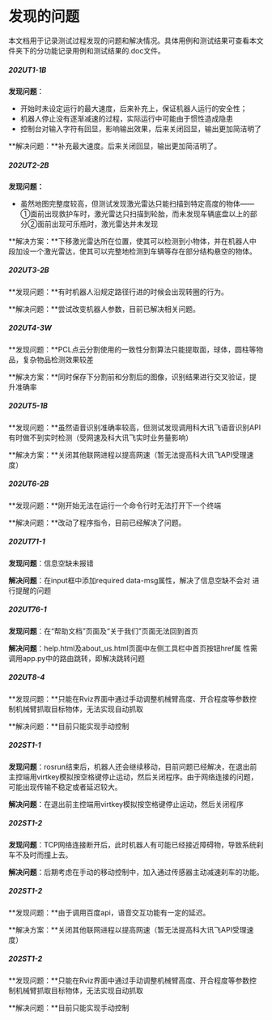 # 发现的问题

本文档用于记录测试过程发现的问题和解决情况。具体用例和测试结果可查看本文件夹下的分功能记录用例和测试结果的.doc文件。

##### 202UT1-1B

**发现问题**：

* 开始时未设定运行的最大速度，后来补充上，保证机器人运行的安全性；
* 机器人停止没有逐渐减速的过程，实际运行中可能由于惯性造成隐患
* 控制台对输入字符有回显，影响输出效果，后来关闭回显，输出更加简洁明了

**解决问题：**补充最大速度。后来关闭回显，输出更加简洁明了。

##### 202UT2-2B

**发现问题：**

* 虽然地图完整度较高，但测试发现激光雷达只能扫描到特定高度的物体——①面前出现救护车时，激光雷达只扫描到轮胎，而未发现车辆底盘以上的部分②面前出现可乐瓶时，激光雷达并未发现

**解决方案：**下移激光雷达所在位置，使其可以检测到小物体，并在机器人中段加设一个激光雷达，使其可以完整地检测到车辆等存在部分结构悬空的物体。

##### 202UT3-2B

**发现问题：**有时机器人沿规定路径行进的时候会出现转圈的行为。

**解决问题：**尝试改变机器人参数，目前已解决相关问题。

##### 202UT4-3W

**发现问题：**PCL点云分割使用的一致性分割算法只能提取面，球体，圆柱等物品，复杂物品检测效果较差

**解决方案：**同时保存下分割前和分割后的图像，识别结果进行交叉验证，提升准确率

##### 202UT5-1B

**发现问题：**虽然语音识别准确率较高，但测试发现调用科大讯飞语音识别API有时做不到实时检测（受网速及科大讯飞实时业务量影响）

**解决方案：**关闭其他联网进程以提高网速（暂无法提高科大讯飞API受理速度）

##### 202UT6-2B

**发现问题：**刚开始无法在运行一个命令行时无法打开下一个终端

**解决问题：**改动了程序指令，目前已经解决了问题。

##### 202UT71-1

**发现问题**：信息空缺未报错

**解决问题**：在input框中添加required data-msg属性，解决了信息空缺不会对			  进行提醒的问题

##### 202UT76-1

**发现问题**：在“帮助文档”页面及“关于我们”页面无法回到首页

**解决问题**：help.html及about_us.html页面中左侧工具栏中首页按钮href属			  性需调用app.py中的路由跳转，即解决跳转问题

##### 202UT8-4

**发现问题：**只能在Rviz界面中通过手动调整机械臂高度、开合程度等参数控制机械臂抓取目标物体，无法实现自动抓取

**解决问题：**目前只能实现手动控制

##### 202ST1-1

**发现问题**：rosrun结束后，机器人还会继续移动，目前问题已经解决，在退出前主控端用virtkey模拟按空格键停止运动，然后关闭程序。由于网络连接的问题，可能出现传输不稳定或者延迟较大。

**解决问题**：在退出前主控端用virtkey模拟按空格键停止运动，然后关闭程序

##### 202ST1-2

**发现问题**：TCP网络连接断开后，此时机器人有可能已经接近障碍物，导致系统刹车不及时而撞上去。

**解决问题**：后期考虑在手动的移动控制中，加入通过传感器主动减速刹车的功能。

##### 202ST1-2

**发现问题：**由于调用百度api，语音交互功能有一定的延迟。

**解决方案：**关闭其他联网进程以提高网速（暂无法提高科大讯飞API受理速度）

##### 202ST1-2

**发现问题：**只能在Rviz界面中通过手动调整机械臂高度、开合程度等参数控制机械臂抓取目标物体，无法实现自动抓取

**解决问题：**目前只能实现手动控制